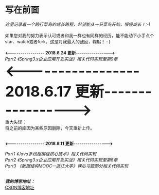 # 写在前面
<i>这里记录着一个跨行菜鸟的成长路程，希望能从一只菜鸟开始，慢慢成长！:-) </i></br></br>
如果您对我的努力表示认可或者和我一样也有同样的经历，能不能动下小手点个star、watch或者fork，这是对我最大的鼓励，鞠躬！ : ) </br></br>
<b><----------------- 2018.6.24 更新-----------------></b></br>
<i>Part2 《Spring3.x企业应用开发实战》相关代码实现至第9章</i></br>
<font size="20px"><b><----------------- 2018.6.17 更新-----------------></strength></b></font></br>
重大失误：  </br>
将之前的库因为某些原因删除，今天重新上传。</br></br>


<b><----------------- 2018.6.11 更新-----------------></b></br>


<i>Part1 《Java多线程编程核心技术》相关代码实现</i></br>
<i>Part2 《Spring3.x企业应用开发实战》相关代码实现至第6章</i></br>
<i>Part3 《数据结构MOOC--浙江大学》课后习题部分相关代码实现</i></br></br>




<b><i>我的博客地址：</i></b></br>
<a href="https://blog.csdn.net/lpckr94">CSDN博客地址</a></br>

